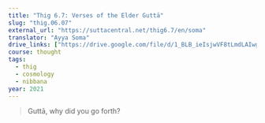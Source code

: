 ```yaml
---
title: "Thig 6.7: Verses of the Elder Guttā"
slug: "thig.06.07"
external_url: "https://suttacentral.net/thig6.7/en/soma"
translator: "Ayya Soma"
drive_links: ["https://drive.google.com/file/d/1_BLB_ieIsjwVF8tLmdLAIwg9AW2fvio-/view?usp=drivesdk"]
course: thought
tags:
  - thig
  - cosmology
  - nibbana
year: 2021
---
```


> Guttā, why did you go forth?

